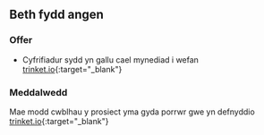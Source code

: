 ## Beth fydd angen

### Offer

+ Cyfrifiadur sydd yn gallu cael mynediad i wefan [trinket.io](https://trinket.io){:target="_blank"}

### Meddalwedd

Mae modd cwblhau y prosiect yma gyda porrwr gwe yn defnyddio [trinket.io](https://trinket.io){:target="_blank"}

